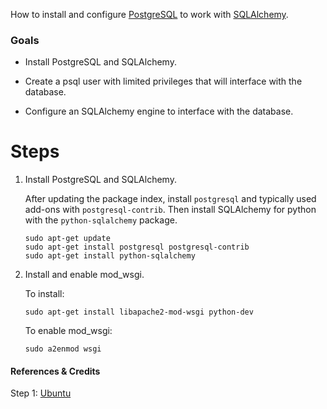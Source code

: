 How to install and configure [PostgreSQL](http://www.postgresql.org/) to work with [SQLAlchemy](http://www.sqlalchemy.org/). 

### Goals

- Install PostgreSQL and SQLAlchemy.

- Create a psql user with limited privileges that will interface with the database.

- Configure an SQLAlchemy engine to interface with the database.

# Steps


1.  Install PostgreSQL and SQLAlchemy.
 
    After updating the package index, install `postgresql` and typically used add-ons with `postgresql-contrib`. Then install SQLAlchemy for python with the `python-sqlalchemy` package. 
    ```
    sudo apt-get update
    sudo apt-get install postgresql postgresql-contrib
    sudo apt-get install python-sqlalchemy
    ```


2.  Install and enable mod_wsgi.

    To install:
    ```
    sudo apt-get install libapache2-mod-wsgi python-dev
    ```
    
    To enable mod_wsgi:
    ```
    sudo a2enmod wsgi
    ```


#### References & Credits

Step 1: [Ubuntu](https://help.ubuntu.com/community/PostgreSQL)


